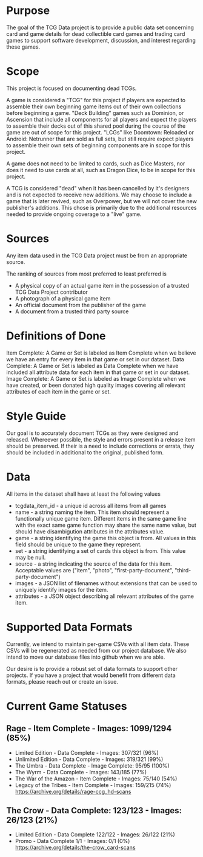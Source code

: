 # Purpose
The goal of the TCG Data project is to provide a public data set concerning card and game details for dead collectible card games and trading card games to support software development, discussion, and interest regarding these games.

# Scope
This project is focused on documenting dead TCGs.  

A game is considered a "TCG" for this project if players are expected to assemble their own beginning game items out of their own collections before beginning a game.  "Deck Building" games such as Dominion, or Ascension that include all components for all players and expect the players to assemble their decks out of this shared pool during the course of the game are out of scope for this project. "LCGs" like Doomtown: Reloaded or Android: Netrunner that are sold as full sets, but still require expect players to assemble their own sets of beginning components are in scope for this project.

A game does not need to be limited to cards, such as Dice Masters, nor does it need to use cards at all, such as Dragon Dice, to be in scope for this project. 

A TCG is considered "dead" when it has been cancelled by it's designers and is not expected to receive new additions.  We may choose to include a game that is later revived, such as Overpower, but we will not cover the new publisher's additions.  This chose is primarily due to the additional resources needed to provide ongoing coverage to a "live" game.

# Sources
Any item data used in the TCG Data project must be from an appropriate source.

The ranking of sources from most preferred to least preferred is
* A physical copy of an actual game item in the possession of a trusted TCG Data Project contributor
* A photograph of a physical game item
* An official document from the publisher of the game
* A document from a trusted third party source

# Definitions of Done
Item Complete: A Game or Set is labeled as Item Complete when we believe we have an entry for every item in that game or set in our dataset.
Data Complete: A Game or Set is labeled as Data Complete when we have included all attribute data for each item in that game or set in our dataset.
Image Complete: A Game or Set is labeled as Image Complete when we have created, or been donated high quality images covering all relevant attributes of each item in the game or set.

# Style Guide
Our goal is to accurately document TCGs as they were designed and released. Whereever possible, the style and errors present in a release item should be preserved.  If their is a need to include corrections or errata, they should be included in additional to the original, published form. 

# Data
All items in the dataset shall have at least the following values

- tcgdata_item_id - a unique id across all items from all games
- name - a string naming the item.  This item should represent a functionally unique game item.  Different items in the same game line with the exact same game function may share the same name value, but should have disambigution attributes in the attributes value. 
- game - a string identifying the game this object is from.  All values in this field should be unique to the game they represent.
- set - a string identifying a set of cards this object is from.  This value may be null.
- source - a string indicating the source of the data for this item.   Acceptable values are ("item", "photo", "first-party-document", "third-party-document")
- images - a JSON list of filenames without extensions that can be used to uniquely identify images for the item.
- attributes - a JSON object describing all relevant attributes of the game item.

# Supported Data Formats
Currently, we intend to maintain per-game CSVs with all item data. These CSVs will be regenerated as needed from our project database.  We also intend to move our database files into github when we are able.

Our desire is to provide a robust set of data formats to support other projects.  If you have a project that would benefit from different data formats, please reach out or create an issue. 


# Current Game Statuses
## Rage - Item Complete - Images: 1099/1294 (85%)
- Limited Edition - Data Complete - Images: 307/321 (96%)
- Unlimited Edition - Data Complete - Images: 319/321 (99%)
- The Umbra - Data Complete - Image Complete: 95/95 (100%)
- The Wyrm - Data Complete - Images: 143/185 (77%)
- The War of the Amazon - Item Complete - Images: 75/140 (54%)
- Legacy of the Tribes - Item Complete - Images: 159/215 (74%)
https://archive.org/details/rage-ccg_hd-scans

## The Crow - Data Complete: 123/123 - Images: 26/123 (21%)
- Limited Edition - Data Complete 122/122 - Images: 26/122 (21%)
- Promo - Data Complete 1/1 - Images: 0/1 (0%)
https://archive.org/details/the-crow_card-scans

